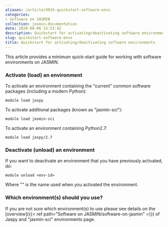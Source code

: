 ```yaml
---
aliases: /article/4916-quickstart-software-envs
categories:
- Software on JASMIN
collection: jasmin-documentation
date: 2020-08-06 15:53:42
description: Quickstart for activating/deactivating software environments
slug: quickstart-software-envs
title: Quickstart for activating/deactivating software environments
---
```


This article provides a minimum quick-start guide for working with software environments on JASMIN.

### Activate (load) an environment

To activate an environment containing the "current" common software packages
(including a modern Python):

    
    
    module load jaspy

To activate additional packages (known as "jasmin-sci"):

    
    
    module load jasmin-sci

To activate an environment containing Python2.7:

    
    
    module load jaspy/2.7

### Deactivate (unload) an environment

If you want to deactivate an environment that you have previously activated,
do:

    
    
    module unload <env-id>

Where "<env-id>" is the name used when you activated the environment.

### Which environment(s) should you use?

If you are not sure which environment(s) to use please see details on the
[overview]({{< ref path="Software on JASMIN/software-on-jasmin" >}}) of Jaspy and "jasmin-sci"
environments page.


